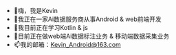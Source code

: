 - 👋嗨，我是Kevin
- 👀我正在一家Ai数据服务商从事Android & web前端开发
- 🌱我目前正在学习Kotlin & js 
- 💼目前正在做web端Ai数据标注业务 & 移动端数据采集业务
- 📫我的邮箱：Kevin_Android@163.com

<!---
Kevin-Android/Kevin-Android is a ✨ special ✨ repository because its `README.md` (this file) appears on your GitHub profile.
You can click the Preview link to take a look at your changes.
--->
